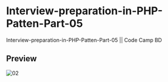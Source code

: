 # Interview-preparation-in-PHP-Patten-Part-05
Interview-preparation-in-PHP-Patten-Part-05 || Code Camp BD


## Preview
![02](https://user-images.githubusercontent.com/78216965/218315494-618e9a3b-3f37-45eb-bf14-dffcbb457f85.png)
